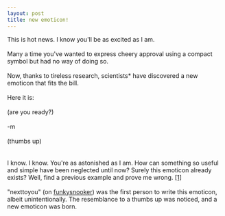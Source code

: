 ```yaml
---
layout: post
title: new emoticon!
---
```


<div class="entry-item s2-entrytext">This is hot news. I know you'll be as excited as I am.<br/><br/>Many a time you've wanted to express cheery approval using a compact symbol but had no way of doing so. <br/><br/>Now, thanks to tireless research, scientists* have discovered a new emoticon that fits the bill.<br/><br/>Here it is:<br/><br/>(are you ready?)<br/><br/>-m <br/><br/>(thumbs up)<br/><br/><br/>I know. I know. You're as astonished as I am. How can something so useful and simple have been neglected until now? Surely this emoticon already exists? Well, find a previous example and prove me wrong. <a href="http://en.wikipedia.org/wiki/Emoticon" rel="nofollow">[1]</a><br/><br/>"nexttoyou" (on <a href="http://www.funkysnooker.com" rel="nofollow">funkysnooker</a>) was the first person to write this emoticon, albeit unintentionally. The resemblance to a thumbs up was noticed, and a new emoticon was born.</div>